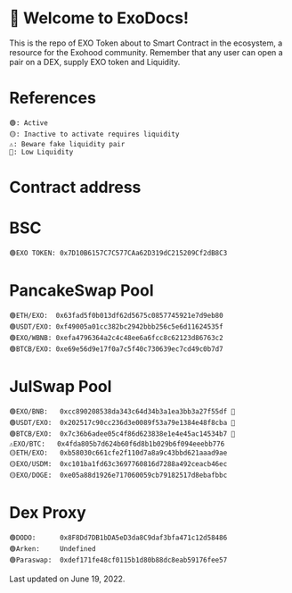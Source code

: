 # 👋 Welcome to ExoDocs!    
This is the repo of EXO Token about to Smart Contract in the ecosystem, a resource for the Exohood community. Remember that any user can open a pair on a DEX, supply EXO token and Liquidity.
# References
    🟢: Active
    🟡: Inactive to activate requires liquidity
    ⚠️: Beware fake liquidity pair
    🔻: Low Liquidity
# Contract address
# BSC
    🟢EXO TOKEN: 0x7D10B6157C7C577CAa62D319dC215209Cf2dB8C3
# PancakeSwap Pool  
    🟢ETH/EXO:  0x63fad5f0b013df62d5675c0857745921e7d9eb80
    🟢USDT/EXO: 0xf49005a01cc382bc2942bbb256c5e6d11624535f
    🟢EXO/WBNB: 0xefa4796364a2c4c48ee6a6fcc8c62123d86763c2
    🟢BTCB/EXO: 0xe69e56d9e17f0a7c5f40c730639ec7cd49c0b7d7
# JulSwap Pool  
    🟢EXO/BNB:   0xcc890208538da343c64d34b3a1ea3bb3a27f55df 🔻
    🟢USDT/EXO:  0x202517c90cc236d3e0089f53a79e1384e48f8cba 🔻
    🟢BTCB/EXO:  0x7c36b6adee05c4f86d623838e1e4e45ac14534b7 🔻
    ⚠️EXO/BTC:   0x4fda805b7d624b60f6d8b1b029b6f094eeebb776
    🟡ETH/EXO:   0xb58030c661cfe2f110d7a8a9c43bbd621aaad9ae
    🟡EXO/USDM:  0xc101ba1fd63c3697760816d7288a492ceacb46ec
    🟡EXO/DOGE:  0xe05a88d1926e717060059cb79182517d8ebafbbc
# Dex Proxy
    🟢DODO:      0x8F8Dd7DB1bDA5eD3da8C9daf3bfa471c12d58486 
    🟢Arken:     Undefined
    🟢Paraswap:  0xdef171fe48cf0115b1d80b88dc8eab59176fee57  
   
   
Last updated on June 19, 2022.
